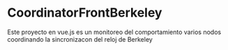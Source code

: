 # CoordinatorFrontBerkeley
Este proyecto en vue.js es un monitoreo del comportamiento varios nodos coordinando la sincronizacon del reloj de Berkeley

